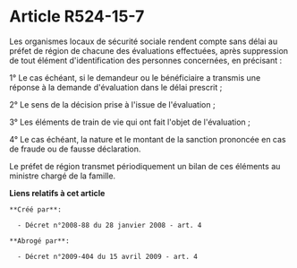 # Article R524-15-7

Les organismes locaux de sécurité sociale rendent compte sans délai au préfet de région de chacune des évaluations
effectuées, après suppression de tout élément d'identification des personnes concernées, en précisant : 

1° Le cas échéant, si le demandeur ou le bénéficiaire a transmis une réponse à la demande d'évaluation dans le délai
prescrit ; 

2° Le sens de la décision prise à l'issue de l'évaluation ; 

3° Les éléments de train de vie qui ont fait l'objet de l'évaluation ; 

4° Le cas échéant, la nature et le montant de la sanction prononcée en cas de fraude ou de fausse déclaration. 

Le préfet de région transmet périodiquement un bilan de ces éléments au ministre chargé de la famille.

**Liens relatifs à cet article**

	**Créé par**:

	  - Décret n°2008-88 du 28 janvier 2008 - art. 4

	**Abrogé par**:

	  - Décret n°2009-404 du 15 avril 2009 - art. 4
